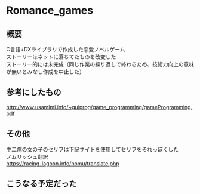 # Romance_games

## 概要
C言語+DXライブラリで作成した恋愛ノベルゲーム  
ストーリーはネットに落ちてたものを改変した  
ストーリー的には未完成（同じ作業の繰り返しで終わるため、技術力向上の意味が無いとみなし作成を中止した）

## 参考にしたもの
http://www.usamimi.info/~guiprog/game_programming/gameProgramming.pdf

## その他
中二病の女の子のセリフは下記サイトを使用してセリフをそれっぽくした  
ノムリッシュ翻訳  
https://racing-lagoon.info/nomu/translate.php  

## こうなる予定だった
